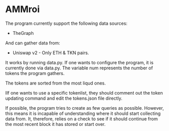 # AMMroi

The program currently support the following data sources:
- TheGraph

And can gather data from:
- Uniswap v2 - Only ETH & TKN pairs.

It works by running data.py. If one wants to configure the program, it is currently done via data.py. The variable num represents the number of tokens the program gathers. 

The tokens are sorted from the most liqud ones. 

IIf one wants to use a specific tokenlist, they should comment out the token updating command and edit the tokens.json file directly.


If possible, the program tries to create as few queries as possible. However, this means it is incapable of understanding where it should start collecting data from. It, therefore, relies on a check to see if it should continue from the most recent block it has stored or start over.